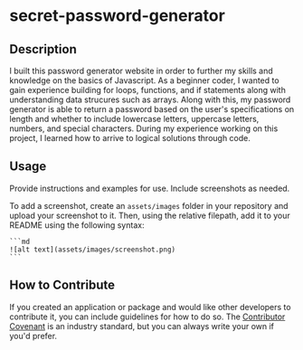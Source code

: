 # secret-password-generator

## Description

I built this password generator website in order to further my skills and knowledge on the basics of Javascript. As a beginner coder, I wanted to gain experience building for loops, functions, and if statements along with understanding data strucures such as arrays. Along with this, my password generator is able to return a password based on the user's specifications on length and whether to include lowercase letters, uppercase letters, numbers, and special characters. During my experience working on this project, I learned how to arrive to logical solutions through code. 


## Usage

Provide instructions and examples for use. Include screenshots as needed.

To add a screenshot, create an `assets/images` folder in your repository and upload your screenshot to it. Then, using the relative filepath, add it to your README using the following syntax:

    ```md
    ![alt text](assets/images/screenshot.png)
    ```


## How to Contribute

If you created an application or package and would like other developers to contribute it, you can include guidelines for how to do so. The [Contributor Covenant](https://www.contributor-covenant.org/) is an industry standard, but you can always write your own if you'd prefer.

